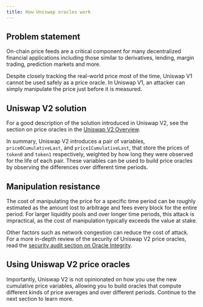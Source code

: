 ```yaml
---
title: How Uniswap oracles work
---
```


## Problem statement

On-chain price feeds are a critical component for many decentralized financial applications including those 
similar to derivatives, lending, margin trading, prediction markets and more.

Despite closely tracking the real-world price most of the time, Uniswap V1 cannot be used safely as a price oracle. 
In Uniswap V1, an attacker can simply manipulate the price just before it is measured.

## Uniswap V2 solution

For a good description of the solution introduced in Uniswap V2, see the section on price oracles in the 
[Uniswap V2 Overview](/blog/uniswap-v2/#price-oracles).

In summary, Uniswap V2 introduces a pair of variables, `price0CumulativeLast`, and `price1CumulativeLast`, that store
the prices of `token0` and `token1` respectively, weighted by how long they were observed for the life of each pair. 
These variables can be used to build price oracles by observing the differences over different time periods. 

## Manipulation resistance

The cost of manipulating the price for a specific time period can be roughly estimated as the
amount lost to arbitrage and fees every block for the entire period. For larger liquidity pools and over longer 
time periods, this attack is impractical, as the cost of manipulation typically exceeds the value at stake.

Other factors such as network congestion can reduce the cost of attack.
For a more in-depth review of the security of Uniswap V2 price oracles, read the 
[security audit section on Oracle Integrity](https://uniswap.org/audit.html#org87c8b91).

## Using Uniswap V2 price oracles

Importantly, Uniswap V2 is not opinionated on how you use the new cumulative price variables, allowing you to build oracles
that compute different kinds of price averages and over different periods. Continue to the next section to learn more.
